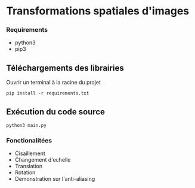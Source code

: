 # Transformations spatiales d'images

### Requirements
* python3
* pip3 

## Téléchargements des librairies
Ouvrir un terminal à la racine du projet
```
pip install -r requirements.txt
```

## Exécution du code source
```
python3 main.py
```
### Fonctionalitées
* Cisaillement
* Changement d'echelle
* Translation
* Rotation
* Demonstration sur l'anti-aliasing

